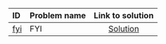 | ID | Problem name | Link to solution |
|:---|:---|:---:|
| [fyi](https://open.kattis.com/problems/fyi) | FYI | [Solution](https://github.com/versenyi98/kattis-solutions/tree/main/solutions/FYI)|
